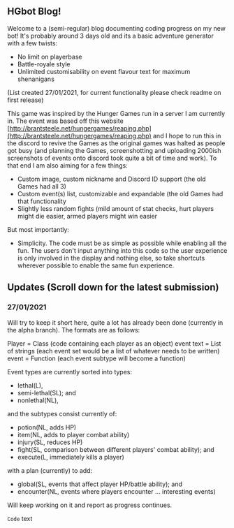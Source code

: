 ## HGbot Blog!

Welcome to a (semi-regular) blog documenting coding progress on my new bot! It's probably around 3 days old and its a basic adventure generator with a few twists:

- No limit on playerbase
- Battle-royale style
- Unlimited customisability on event flavour text for maximum shenanigans

(List created 27/01/2021, for current functionality please check readme on first release)

This game was inspired by the Hunger Games run in a server I am currently in. The event was based off this website [http://brantsteele.net/hungergames/reaping.php](http://brantsteele.net/hungergames/reaping.php) and I hope to run this in the discord to revive the Games as the original games was halted as people got busy (and planning the Games, screenshotting and uploading 2000ish screenshots of events onto discord took quite a bit of time and work). To that end I am also aiming for a few things:

- Custom image, custom nickname and Discord ID support (the old Games had all 3)
- Custom event(s) list, customizable and expandable (the old Games had that functionality
- Slightly less random fights (mild amount of stat checks, hurt players might die easier, armed players might win easier

But most importantly:
- Simplicity. The code must be as simple as possible while enabling all the fun. The users don't input anything into this code so the user experience is only involved in the       display and nothing else, so take shortcuts wherever possible to enable the same fun experience.

## Updates (Scroll down for the latest submission)

### 27/01/2021
Will try to keep it short here, quite a lot has already been done (currently in the alpha branch). The formats are as follows:

Player = Class (code containing each player as an object)
event text = List of strings (each event set would be a list of whatever needs to be written)
event = Function (each event subtype will become a function)

Event types are currently sorted into types:
- lethal(L), 
- semi-lethal(SL); and
- nonlethal(NL),

and the subtypes consist currently of:
- potion(NL, adds HP)
- item(NL, adds to player combat ability)
- injury(SL, reduces HP)
- fight(SL, comparison between different players' combat ability); and
- execute(L, immediately kills a player)

with a plan (currently) to add:
- global(SL, events that affect player HP/battle ability); and
- encounter(NL, events where players encounter ... interesting events)

Will keep working on it and report as progress continues.






 `Code` text
